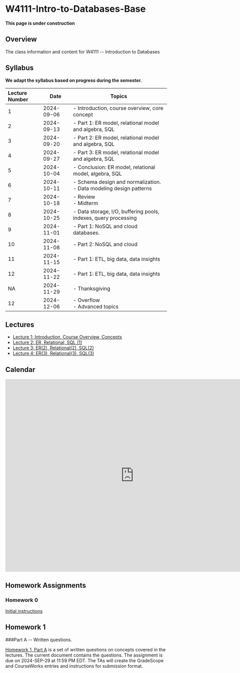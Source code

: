 # W4111-Intro-to-Databases-Base

__This page is under construction__

## Overview

The class information and content for W4111 -- Introduction to Databases

## Syllabus

__We adapt the syllabus based on progress during the semester.__

| Lecture Number | Date       | Topics                                                                 |
|:---------------|------------|------------------------------------------------------------------------|
| 1              | 2024-09-06 | - Introduction, course overview, core concept                          |
| 2              | 2024-09-13 | - Part 1: ER model, relational model and algebra, SQL                  |
| 3              | 2024-09-20 | - Part 2: ER model, relational model and algebra, SQL                  |
| 4              | 2024-09-27 | - Part 3: ER model, relational model and algebra, SQL                  |
| 5              | 2024-10-04 | - Conclusion: ER model, relational model, algebra, SQL                 |
| 6              | 2024-10-11 | - Schema design and normalization.<br> - Data modeling design patterns |
| 7              | 2024-10-18 | - Review<br>- Midterm<br>                                              |
| 8              | 2024-10-25 | - Data storage, I/O, buffering pools, indexes, query processing        |
| 9              | 2024-11-01 | - Part 1: NoSQL and cloud databases.                                   |
| 10             | 2024-11-08 | - Part 2: NoSQL and cloud                                              |
| 11             | 2024-11-15 | - Part 1: ETL, big data, data insights                                 |
| 12             | 2024-11-22 | - Part 1: ETL, big data, data insights                                 |
| NA             | 2024-11-29 | - Thanksgiving                                                         |
| 12             | 2024-12-06 | - Overflow<br> - Advanced topics                                       |

## Lectures

- [Lecture 1: Introduction, Course Overview, Concepts](https://github.com/donald-f-ferguson/W4111-Intro-to-Databases-Base/blob/155667f2e11a4406f6d92f554005c0bae4c6405f/Lectures/Fall-2024/W4111-2024F-1-Introduction-Concetps/W4111-2024F-1-Introduction-Concepts-V2.pdf)
- [Lecture 2: ER, Relational, SQL (1)](https://github.com/donald-f-ferguson/W4111-Intro-to-Databases-Base/blob/33dd8125c0d55b7d85ad5f7e84d56e972fb598fd/Lectures/Fall-2024/W4111-2024F-2-ER-Relational-SQL-1/W4111-2024F-2-ER-Relational-SQL.pdf)
- [Lecture 3: ER(2), Relational(2), SQL(2)](https://github.com/donald-f-ferguson/W4111-Intro-to-Databases-Base/blob/72362c384ff4df8d031dd10984f095d767f30815/Lectures/Fall-2024/W4111-2024F-3-ER2-Relational2-SQL2/W4111-2024F-3-ER2-Relational2-SQL2-v2.pdf)
- [Lecture 4: ER(3), Relational(3), SQL(3)](https://github.com/donald-f-ferguson/W4111-Intro-to-Databases-Base/blob/main/Lectures/Fall-2024/W4111-2024F-4-ER3-Relational3-SQL3/W4111-2024F-4-ER3-Relational3-SQL3-v1.pdf)

## Calendar

<iframe src="https://calendar.google.com/calendar/embed?src=c_1c81dc44043255169fe166a240bc17b2989cef9cdb12aabc247837b2a1c0e162%40group.calendar.google.com&ctz=America%2FNew_York" style="border: 0" width="800" height="600" frameborder="0" scrolling="no"></iframe>

## Homework Assignments

### Homework 0

[Initial instructions](Homework/HW0/HW0.md)

## Homework 1

###Part A -- Written questions.

[Homework 1, Part A](https://github.com/donald-f-ferguson/W4111-Intro-to-Databases-Base/blob/main/Homework-Assignments/HW1/F24-W4111-HW-1-A.pdf)
is a set of written questions on concepts covered in the lectures. The current document contains the questions. The assignment
is due on 2024-SEP-29 at 11:59 PM EDT. The TAs will create the GradeScope and CourseWorks entries and instructions for
submission format.